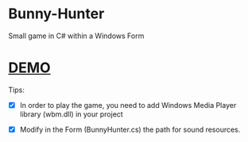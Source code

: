 # Bunny-Hunter
Small game in C# within a Windows Form                                        
                                            
# [DEMO](https://www.youtube.com/watch?v=Fo5IngcumW4&t=6s&ab_channel=RaduPelinRaduPelin)

Tips:

- [x] In order to play the game, you need to add Windows Media Player library (wbm.dll) in your project

- [x] Modify in the Form (BunnyHunter.cs) the path for sound resources.
